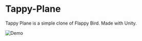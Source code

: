 # Tappy-Plane

Tappy Plane is a simple clone of Flappy Bird. Made with Unity.

![Demo](https://github.com/tariibaba/Tappy-Plane/blob/main/Media/demo.gif)
